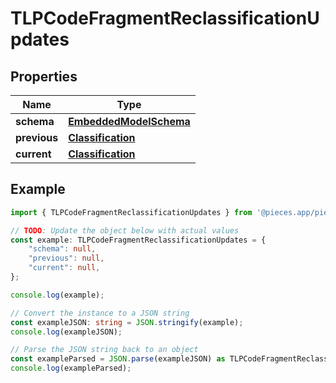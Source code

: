 
# TLPCodeFragmentReclassificationUpdates


## Properties

Name | Type
------------ | -------------
**schema** | [**EmbeddedModelSchema**](EmbeddedModelSchema)
**previous** | [**Classification**](Classification)
**current** | [**Classification**](Classification)

## Example

```typescript
import { TLPCodeFragmentReclassificationUpdates } from '@pieces.app/pieces-os-client';

// TODO: Update the object below with actual values
const example: TLPCodeFragmentReclassificationUpdates = {
    "schema": null,
    "previous": null,
    "current": null,
};

console.log(example);

// Convert the instance to a JSON string
const exampleJSON: string = JSON.stringify(example);
console.log(exampleJSON);

// Parse the JSON string back to an object
const exampleParsed = JSON.parse(exampleJSON) as TLPCodeFragmentReclassificationUpdates;
console.log(exampleParsed);
```


